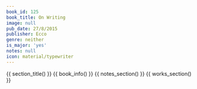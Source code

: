 ```yaml
---
book_id: 125
book_title: On Writing
image: null
pub_date: 27/8/2015
publisher: Ecco
genre: neither
is_major: 'yes'
notes: null
icon: material/typewriter
---
```


{{ section_title() }}
{{ book_info() }}
{{ notes_section() }}
{{ works_section() }}

